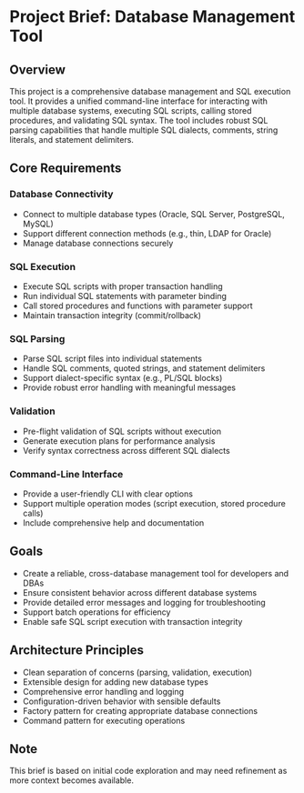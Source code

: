 # Project Brief: Database Management Tool
<!-- markdownlint-disable MD022 MD032 MD022 MD02 MD009 MD047 MD028-->
## Overview
This project is a comprehensive database management and SQL execution tool. It provides a unified command-line interface for interacting with multiple database systems, executing SQL scripts, calling stored procedures, and validating SQL syntax. The tool includes robust SQL parsing capabilities that handle multiple SQL dialects, comments, string literals, and statement delimiters.

## Core Requirements

### Database Connectivity
- Connect to multiple database types (Oracle, SQL Server, PostgreSQL, MySQL)
- Support different connection methods (e.g., thin, LDAP for Oracle)
- Manage database connections securely

### SQL Execution
- Execute SQL scripts with proper transaction handling
- Run individual SQL statements with parameter binding
- Call stored procedures and functions with parameter support
- Maintain transaction integrity (commit/rollback)

### SQL Parsing
- Parse SQL script files into individual statements
- Handle SQL comments, quoted strings, and statement delimiters
- Support dialect-specific syntax (e.g., PL/SQL blocks)
- Provide robust error handling with meaningful messages

### Validation
- Pre-flight validation of SQL scripts without execution
- Generate execution plans for performance analysis
- Verify syntax correctness across different SQL dialects

### Command-Line Interface
- Provide a user-friendly CLI with clear options
- Support multiple operation modes (script execution, stored procedure calls)
- Include comprehensive help and documentation

## Goals
- Create a reliable, cross-database management tool for developers and DBAs
- Ensure consistent behavior across different database systems
- Provide detailed error messages and logging for troubleshooting
- Support batch operations for efficiency
- Enable safe SQL script execution with transaction integrity

## Architecture Principles
- Clean separation of concerns (parsing, validation, execution)
- Extensible design for adding new database types
- Comprehensive error handling and logging
- Configuration-driven behavior with sensible defaults
- Factory pattern for creating appropriate database connections
- Command pattern for executing operations

## Note
This brief is based on initial code exploration and may need refinement as more context becomes available. 